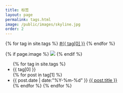 ```yaml
---
title: 标签
layout: page
permalink: tags.html
image: /public/images/skyline.jpg
order: 2
---
```


<div id='tag_cloud'>
{% for tag in site.tags %}
<a href="#{{ tag[0] }}" title="{{ tag[0] }}" rel="{{ tag[1].size }}">#{{ tag[0] }}</a>
{% endfor %}
</div>

{% if page.image %}
  <img src="{{ site.baseurl }}/public/images/{{ page.image }}">
{% endif %}

<ul class="listing">
{% for tag in site.tags %}
  <li class="listing-seperator" id="{{ tag[0] }}">{{ tag[0] }}</li>
{% for post in tag[1] %}
  <li class="listing-item">
  <time datetime="{{ post.date | date:"%Y-%m-%d" }}">{{ post.date | date:"%Y-%m-%d" }}</time>
  <a href="{{ site.baseurl }}/{{ post.url }}" title="{{ post.title }}">{{ post.title }}</a>
  </li>
{% endfor %}
{% endfor %}
</ul>

<script src="{{ site.baseurl }}/public/js/jquery.min.js" type="text/javascript" charset="utf-8"></script> 
<script src="{{ site.baseurl }}/public/js/jquery.tagcloud.js" type="text/javascript" charset="utf-8"></script> 
<script type="text/javascript">
$.fn.tagcloud.defaults = {
    size: {start: 1, end: 1, unit: 'em'},
      color: {start: '#f8e0e6', end: '#ff3333'}
};

$(function () {
    $('#tag_cloud a').tagcloud();
});
</script>